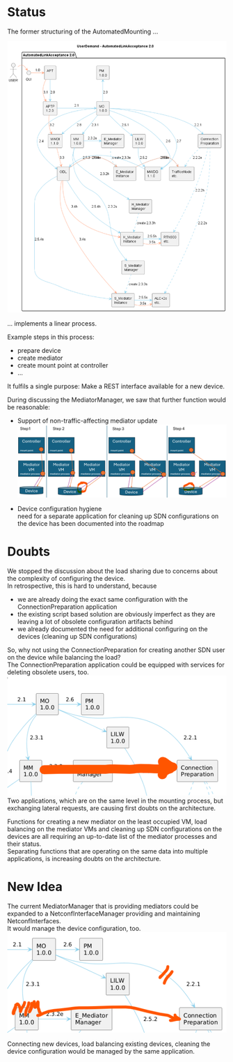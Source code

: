 # Status

The former structuring of the AutomatedMounting ...

![formerStructure](./diagrams/FormerStructure.png)  

... implements a linear process.  

Example steps in this process:  
- prepare device  
- create mediator  
- create mount point at controller  
- ...  

It fulfils a single purpose: Make a REST interface available for a new device.  

During discussing the MediatorManager, we saw that further function would be reasonable:  
- Support of non-traffic-affecting mediator update  
![MovingMediators](./diagrams/MovingMediators.png)  

- Device configuration hygiene    
need for a separate application for cleaning up SDN configurations on the device has been documented into the roadmap  

# Doubts

We stopped the discussion about the load sharing due to concerns about the complexity of configuring the device.  
In retrospective, this is hard to understand, because  
- we are already doing the exact same configuration with the ConnectionPreparation application  
- the existing script based solution are obviously imperfect as they are leaving a lot of obsolete configuration artifacts behind  
- we already documented the need for additional configuring on the devices (cleaning up SDN configurations)  

So, why not using the ConnectionPreparation for creating another SDN user on the device while balancing the load?  
The ConnectionPreparation application could be equipped with services for deleting obsolete users, too.  
![LateralRequest](./diagrams/LateralRequest.png)  
Two applications, which are on the same level in the mounting process, but exchanging lateral requests, are causing first doubts on the architecture.  

Functions for creating a new mediator on the least occupied VM, load balancing on the mediator VMs and cleaning up SDN configurations on the devices are all requiring an up-to-date list of the mediator processes and their status.  
Separating functions that are operating on the same data into multiple applications, is increasing doubts on the architecture.  

# New Idea  

The current MediatorManager that is providing mediators could be expanded to a NetconfInterfaceManager providing and maintaining NetconfInterfaces.  
It would manage the device configuration, too.  
![NetconfInterfaceManager](./diagrams/NetconfInterfaceManager.png)  

Connecting new devices, load balancing existing devices, cleaning the device configuration would be managed by the same application.  

